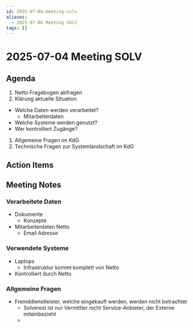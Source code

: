 ```yaml
---
id: 2025-07-04-meeting-solv
aliases:
  - 2025-07-04 Meeting SOLV
tags: []
---
```


# 2025-07-04 Meeting SOLV

## Agenda

1. Netto Fragebogen abfragen
2. Klärung aktuelle Situation

- Welche Daten werden verarbeitet?
  - Mitarbeiterdaten
- Welche Systeme werden genutzt?
- Wer kontrolliert Zugänge?

1. Allgemeine Fragen im KdG
2. Technische Fragen zur Systemlandschaft im KdG

## Action Items

## Meeting Notes

### Verarbeitete Daten

- Dokumente
  - Konzepte
- Mitarbeiterdaten Netto
  - Email Adresse

### Verwendete Systeme

- Laptops
  - Infrastruktur kommt komplett von Netto
- Kontrolliert durch Netto

### Allgemeine Fragen

- Fremddienstleister, welche eingekauft werden, werden nicht betrachtet
  - Solverest ist nur Vermittler nicht Service-Anbieter, der Externe miteinbezieht
  -
